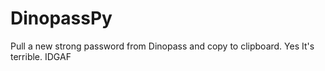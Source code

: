 # DinopassPy
 Pull a new strong password from Dinopass and copy to clipboard. 
Yes It's terrible. IDGAF
